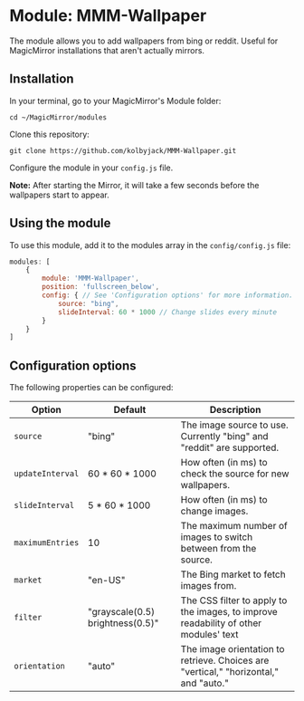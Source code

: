 # Module: MMM-Wallpaper
The module allows you to add wallpapers from bing or reddit.  Useful for MagicMirror installations that aren't actually mirrors.

## Installation

In your terminal, go to your MagicMirror's Module folder:
````
cd ~/MagicMirror/modules
````

Clone this repository:
````
git clone https://github.com/kolbyjack/MMM-Wallpaper.git
````

Configure the module in your `config.js` file.

**Note:** After starting the Mirror, it will take a few seconds before the wallpapers start to appear.

## Using the module

To use this module, add it to the modules array in the `config/config.js` file:
````javascript
modules: [
	{
		module: 'MMM-Wallpaper',
		position: 'fullscreen_below',
		config: { // See 'Configuration options' for more information.
			source: "bing",
			slideInterval: 60 * 1000 // Change slides every minute
		}
	}
]
````

## Configuration options

The following properties can be configured:


|Option|Default|Description|
|---|---|---|
|`source`|"bing"|The image source to use.  Currently "bing" and "reddit" are supported.|
|`updateInterval`|60 * 60 * 1000|How often (in ms) to check the source for new wallpapers.|
|`slideInterval`|5 * 60 * 1000|How often (in ms) to change images.|
|`maximumEntries`|10|The maximum number of images to switch between from the source.|
|`market`|"en-US"|The Bing market to fetch images from.|
|`filter`|"grayscale(0.5) brightness(0.5)"|The CSS filter to apply to the images, to improve readability of other modules' text|
|`orientation`|"auto"|The image orientation to retrieve.  Choices are "vertical," "horizontal," and "auto."|
